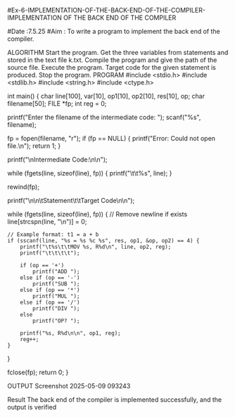 #Ex-6-IMPLEMENTATION-OF-THE-BACK-END-OF-THE-COMPILER-
IMPLEMENTATION OF THE BACK END OF THE COMPILER

#Date :7.5.25
#Aim :
To write a program to implement the back end of the compiler.

ALGORITHM
Start the program.
Get the three variables from statements and stored in the text file k.txt.
Compile the program and give the path of the source file.
Execute the program.
Target code for the given statement is produced.
Stop the program.
PROGRAM
#include <stdio.h> #include <stdlib.h> #include <string.h> #include <ctype.h>

int main() { char line[100], var[10], op1[10], op2[10], res[10], op; char filename[50]; FILE *fp; int reg = 0;

printf("Enter the filename of the intermediate code: ");
scanf("%s", filename);

fp = fopen(filename, "r");
if (fp == NULL) {
    printf("Error: Could not open file.\n");
    return 1;
}

printf("\nIntermediate Code:\n\n");

while (fgets(line, sizeof(line), fp)) {
    printf("\t\t%s", line);
}

rewind(fp);

printf("\n\n\tStatement\t\tTarget Code\n\n");

while (fgets(line, sizeof(line), fp)) {
    // Remove newline if exists
    line[strcspn(line, "\n")] = 0;

    // Example format: t1 = a + b
    if (sscanf(line, "%s = %s %c %s", res, op1, &op, op2) == 4) {
        printf("\t%s\t\tMOV %s, R%d\n", line, op2, reg);
        printf("\t\t\t\t");

        if (op == '+')
            printf("ADD ");
        else if (op == '-')
            printf("SUB ");
        else if (op == '*')
            printf("MUL ");
        else if (op == '/')
            printf("DIV ");
        else
            printf("OP? ");

        printf("%s, R%d\n\n", op1, reg);
        reg++;
    }
}

fclose(fp);
return 0;
}

OUTPUT
Screenshot 2025-05-09 093243

Result
The back end of the compiler is implemented successfully, and the output is verified
